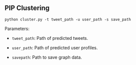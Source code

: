 ## PIP Clustering

`python cluster.py -t tweet_path -u user_path -s save_path`

Parameters:

- `tweet_path`: Path of predicted tweets.

- `user_path`: Path of predicted user profiles.

- `savepath`: Path to save graph data.